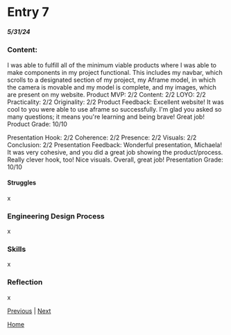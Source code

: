 # Entry 7
##### 5/31/24

### Content: 

I was able to fulfill all of the minimum viable products where I was able to make components in my project functional. This includes my navbar, which scrolls to a designated section of my project, my Aframe model, in which the camera is movable and my model is complete, and my images, which are present on my website. 
Product
MVP: 2/2
Content: 2/2
LOYO: 2/2
Practicality: 2/2
Originality: 2/2
Product Feedback: Excellent website! It was cool to you were able to use aframe so successfully. I'm glad you asked so many questions; it means you're learning and being brave! Great job!
Product Grade: 10/10

Presentation
Hook: 2/2
Coherence: 2/2
Presence: 2/2
Visuals: 2/2
Conclusion: 2/2
Presentation Feedback: Wonderful presentation, Michaela! It was very cohesive, and you did a great job showing the product/process. Really clever hook, too! Nice visuals. Overall, great job!
Presentation Grade: 10/10

#### Struggles

x

### Engineering Design Process

x

### Skills

x

### Reflection 

x

[Previous](entry06.md) | [Next](entry08.md)

[Home](../README.md)
